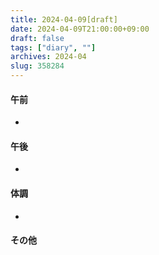 ```yaml
---
title: 2024-04-09[draft]
date: 2024-04-09T21:00:00+09:00
draft: false
tags: ["diary", ""]
archives: 2024-04
slug: 358284
---
```

#### 午前
- 
#### 午後
- 
#### 体調
- 
#### その他